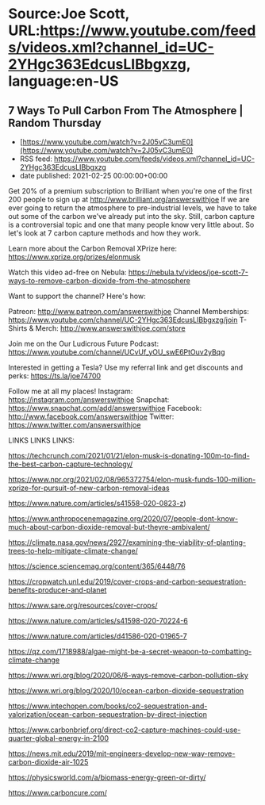 # Source:Joe Scott, URL:https://www.youtube.com/feeds/videos.xml?channel_id=UC-2YHgc363EdcusLIBbgxzg, language:en-US

## 7 Ways To Pull Carbon From The Atmosphere | Random Thursday
 - [https://www.youtube.com/watch?v=2J05vC3umE0](https://www.youtube.com/watch?v=2J05vC3umE0)
 - RSS feed: https://www.youtube.com/feeds/videos.xml?channel_id=UC-2YHgc363EdcusLIBbgxzg
 - date published: 2021-02-25 00:00:00+00:00

Get 20% of a premium subscription to Brilliant when you're one of the first 200 people to sign up at http://www.brilliant.org/answerswithjoe
If we are ever going to return the atmosphere to pre-industrial levels, we have to take out some of the carbon we've already put into the sky. Still, carbon capture is a controversial topic and one that many people know very little about. So let's look at 7 carbon capture methods and how they work.

Learn more about the Carbon Removal XPrize here:
https://www.xprize.org/prizes/elonmusk 

Watch this video ad-free on Nebula: https://nebula.tv/videos/joe-scott-7-ways-to-remove-carbon-dioxide-from-the-atmosphere

Want to support the channel? Here's how:

Patreon: http://www.patreon.com/answerswithjoe
Channel Memberships: https://www.youtube.com/channel/UC-2YHgc363EdcusLIBbgxzg/join
T-Shirts & Merch: http://www.answerswithjoe.com/store

Join me on the Our Ludicrous Future Podcast:
https://www.youtube.com/channel/UCvUf_yOU_swE6PtOuv2yBqg

Interested in getting a Tesla? Use my referral link and get discounts and perks:
https://ts.la/joe74700

Follow me at all my places!
Instagram: https://instagram.com/answerswithjoe
Snapchat: https://www.snapchat.com/add/answerswithjoe
Facebook: http://www.facebook.com/answerswithjoe
Twitter: https://www.twitter.com/answerswithjoe

LINKS LINKS LINKS:

https://techcrunch.com/2021/01/21/elon-musk-is-donating-100m-to-find-the-best-carbon-capture-technology/

https://www.npr.org/2021/02/08/965372754/elon-musk-funds-100-million-xprize-for-pursuit-of-new-carbon-removal-ideas

https://www.nature.com/articles/s41558-020-0823-z)

https://www.anthropocenemagazine.org/2020/07/people-dont-know-much-about-carbon-dioxide-removal-but-theyre-ambivalent/

https://climate.nasa.gov/news/2927/examining-the-viability-of-planting-trees-to-help-mitigate-climate-change/

https://science.sciencemag.org/content/365/6448/76

https://cropwatch.unl.edu/2019/cover-crops-and-carbon-sequestration-benefits-producer-and-planet

https://www.sare.org/resources/cover-crops/

https://www.nature.com/articles/s41598-020-70224-6

https://www.nature.com/articles/d41586-020-01965-7

https://qz.com/1718988/algae-might-be-a-secret-weapon-to-combatting-climate-change

https://www.wri.org/blog/2020/06/6-ways-remove-carbon-pollution-sky

https://www.wri.org/blog/2020/10/ocean-carbon-dioxide-sequestration

https://www.intechopen.com/books/co2-sequestration-and-valorization/ocean-carbon-sequestration-by-direct-injection

https://www.carbonbrief.org/direct-co2-capture-machines-could-use-quarter-global-energy-in-2100

https://news.mit.edu/2019/mit-engineers-develop-new-way-remove-carbon-dioxide-air-1025

https://physicsworld.com/a/biomass-energy-green-or-dirty/

https://www.carboncure.com/


